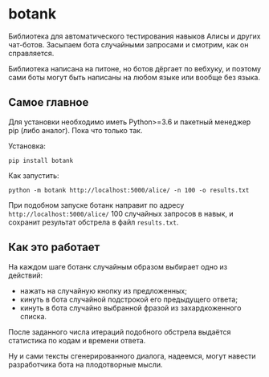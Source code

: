 # botank
Библиотека для автоматического тестирования навыков Алисы и других чат-ботов.
Засыпаем бота случайными запросами и смотрим, как он справляется.

Библиотека написана на питоне, но ботов дёргает по вебхуку, 
и поэтому сами боты могут быть написаны на любом языке или вообще без языка.

## Самое главное
Для установки необходимо иметь Python>=3.6 и пакетный менеджер pip 
(либо аналог). 
Пока что только так. 

Установка:
```commandline
pip install botank
```

Как запустить:
```commandline
python -m botank http://localhost:5000/alice/ -n 100 -o results.txt
```
При подобном запуске ботанк направит по адресу `http://localhost:5000/alice/` 
100 случайных запросов в навык, и сохранит результат обстрела 
в файл `results.txt`.

## Как это работает
На каждом шаге ботанк случайным образом выбирает одно из действий:
* нажать на случайную кнопку из предложенных;
* кинуть в бота случайной подстрокой его предыдущего ответа;
* кинуть в бота случайно выбранной фразой из захардкоженного списка.

После заданного числа итераций подобного обстрела выдаётся статистика 
по кодам и времени ответа. 

Ну и сами тексты сгенерированного диалога, надеемся, 
могут навести разработчика бота на плодотворные мысли.
